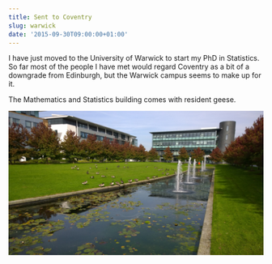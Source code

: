 ```yaml
---
title: Sent to Coventry
slug: warwick
date: '2015-09-30T09:00:00+01:00'
---
```


I have just moved to the University of Warwick to start my PhD in Statistics. So far most of the people I have met would regard Coventry as a bit of a downgrade from Edinburgh, but the Warwick campus seems to make up for it.

The Mathematics and Statistics building comes with resident geese.

![Zeeman Building, University of Warwick](/img/2015/zeeman.jpg)